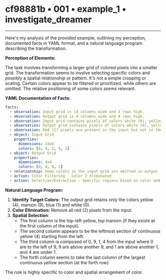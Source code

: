 # cf98881b • 001 • example_1 • investigate_dreamer

---
Here's my analysis of the provided example, outlining my perception, documented facts in YAML format, and a natural language program describing the transformation.

**Perception of Elements:**

The task involves transforming a larger grid of colored pixels into a smaller grid. The transformation seems to involve selecting specific colors and possibly a spatial relationship or pattern. It's not a simple cropping or scaling. Certain colors appear to be filtered or prioritized, while others are omitted. The relative positioning of some colors *seems* relevant.

**YAML Documentation of Facts:**



```yaml
facts:
  - observation: Input grid is 14 columns wide and 4 rows high.
  - observation: Output grid is 4 columns wide and 4 rows high.
  - observation: Input grid contains pixels of colors white (0), yellow (4), red (2), maroon (9), and blue (1).
  - observation: Output grid contains pixels of colors white (0), yellow (4), maroon (9), and blue (1).
  - observation: Red (2) pixels are present in the input but not in the output.
  - object: Input Grid
    properties:
      dimensions: 14x4
      colors: [0, 4, 2, 9, 1]
  - object: Output Grid
    properties:
      dimensions: 4x4
      colors: [0, 4, 9, 1]
  - relationship: Some colors in the input grid are omitted in output
  - action: Color Filtering - Color 2 eliminated
  - action: Selection/Extraction - Specific regions based on color and maybe position

```



**Natural Language Program:**

1.  **Identify Target Colors:** The output grid retains only the colors yellow (4), maroon (9), blue (1) and white (0).
2.  **Color Elimination:** Remove all red (2) pixels from the input.
3. **Spatial Selection**:
    *   The first column is the top-left yellow, top maroon (if they exists at the first column of the input).
    *   The second column appears to be the leftmost section of continuous yellow (4) starting from the left.
    * The third column is composed of 0, 9, 1, 4 from the input where 0 are to the left of 9, 9 are above another 9, and 1 are above another 1, and 4 are under 1.
    * The forth column seems to take the last column of the largest continuous yellow section (at the forth row).

The rule is highly specific to color and spatial arrangement of color.


